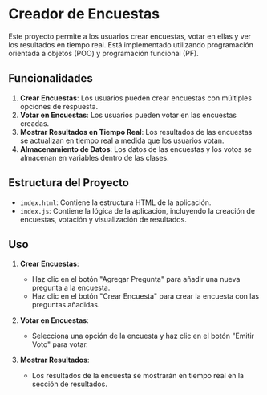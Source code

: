 # Creador de Encuestas

Este proyecto permite a los usuarios crear encuestas, votar en ellas y ver los resultados en tiempo real. Está implementado utilizando programación orientada a objetos (POO) y programación funcional (PF).

## Funcionalidades

1. **Crear Encuestas**: Los usuarios pueden crear encuestas con múltiples opciones de respuesta.
2. **Votar en Encuestas**: Los usuarios pueden votar en las encuestas creadas.
3. **Mostrar Resultados en Tiempo Real**: Los resultados de las encuestas se actualizan en tiempo real a medida que los usuarios votan.
4. **Almacenamiento de Datos**: Los datos de las encuestas y los votos se almacenan en variables dentro de las clases.

## Estructura del Proyecto

- `index.html`: Contiene la estructura HTML de la aplicación.
- `index.js`: Contiene la lógica de la aplicación, incluyendo la creación de encuestas, votación y visualización de resultados.

## Uso

1. **Crear Encuestas**:
   - Haz clic en el botón "Agregar Pregunta" para añadir una nueva pregunta a la encuesta.
   - Haz clic en el botón "Crear Encuesta" para crear la encuesta con las preguntas añadidas.

2. **Votar en Encuestas**:
   - Selecciona una opción de la encuesta y haz clic en el botón "Emitir Voto" para votar.

3. **Mostrar Resultados**:
   - Los resultados de la encuesta se mostrarán en tiempo real en la sección de resultados.
